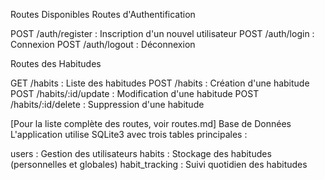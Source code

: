 Routes Disponibles
Routes d'Authentification

POST /auth/register : Inscription d'un nouvel utilisateur
POST /auth/login : Connexion
POST /auth/logout : Déconnexion

Routes des Habitudes

GET /habits : Liste des habitudes
POST /habits : Création d'une habitude
POST /habits/:id/update : Modification d'une habitude
POST /habits/:id/delete : Suppression d'une habitude

[Pour la liste complète des routes, voir routes.md]
Base de Données
L'application utilise SQLite3 avec trois tables principales :

users : Gestion des utilisateurs
habits : Stockage des habitudes (personnelles et globales)
habit_tracking : Suivi quotidien des habitudes
